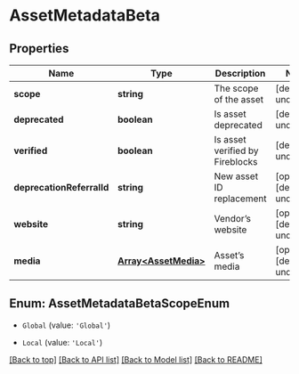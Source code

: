 # AssetMetadataBeta

## Properties

|Name | Type | Description | Notes|
|------------ | ------------- | ------------- | -------------|
|**scope** | **string** | The scope of the asset | [default to undefined]|
|**deprecated** | **boolean** | Is asset deprecated | [default to undefined]|
|**verified** | **boolean** | Is asset verified by Fireblocks | [default to undefined]|
|**deprecationReferralId** | **string** | New asset ID replacement | [optional] [default to undefined]|
|**website** | **string** | Vendor’s website | [optional] [default to undefined]|
|**media** | [**Array&lt;AssetMedia&gt;**](AssetMedia.md) | Asset’s media | [optional] [default to undefined]|


## Enum: AssetMetadataBetaScopeEnum


* `Global` (value: `'Global'`)

* `Local` (value: `'Local'`)





[[Back to top]](#) [[Back to API list]](../../README.md#documentation-for-api-endpoints) [[Back to Model list]](../../README.md#documentation-for-models) [[Back to README]](../../README.md)
